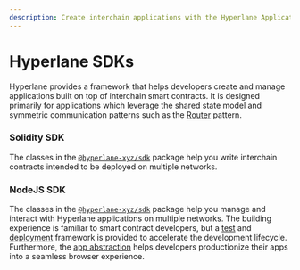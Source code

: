 ```yaml
---
description: Create interchain applications with the Hyperlane Application SDK
---
```


# Hyperlane SDKs

Hyperlane provides a framework that helps developers create and manage applications built on top of interchain smart contracts. It is designed primarily for applications which leverage the shared state model and symmetric communication patterns such as the [Router](writing-contracts/router.md) pattern.&#x20;

### Solidity SDK&#x20;

The classes in the [`@hyperlane-xyz/sdk`](https://www.npmjs.com/package/@hyperlane-xyz/sdk) package help you write interchain contracts intended to be deployed on multiple networks.&#x20;

### NodeJS SDK

The classes in the [`@hyperlane-xyz/sdk`](https://www.npmjs.com/package/@hyperlane-xyz/sdk) package help you manage and interact with Hyperlane applications on multiple networks. The building experience is familiar to smart contract developers, but a [test](nodejs-sdk/testing-contracts.md) and [deployment](nodejs-sdk/deploying-contracts.md) framework is provided to accelerate the development lifecycle. Furthermore, the [app abstraction](nodejs-sdk/contract-interaction.md) helps developers productionize their apps into a seamless browser experience.&#x20;
